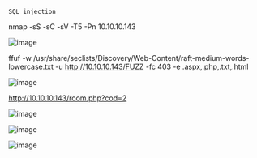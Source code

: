 ```
SQL injection
```


nmap -sS -sC -sV -T5 -Pn 10.10.10.143

![image](https://user-images.githubusercontent.com/33616880/231966154-8ab1d289-572e-4097-8072-e2a664de70ca.png)



ffuf -w /usr/share/seclists/Discovery/Web-Content/raft-medium-words-lowercase.txt -u http://10.10.10.143/FUZZ -fc 403 -e .aspx,.php,.txt,.html

![image](https://user-images.githubusercontent.com/33616880/231966267-6a6058e9-6223-44d8-acd9-72244a55407f.png)



http://10.10.10.143/room.php?cod=2

![image](https://user-images.githubusercontent.com/33616880/231967239-40ac1ae1-c35f-4c56-9740-62bd236b9436.png)



![image](https://user-images.githubusercontent.com/33616880/231967279-462d7629-3f4f-4f75-bff1-b82ba0cfeb7b.png)

![image](https://user-images.githubusercontent.com/33616880/231967320-8aa8e60a-e6b3-4552-882e-0ad264e09771.png)
